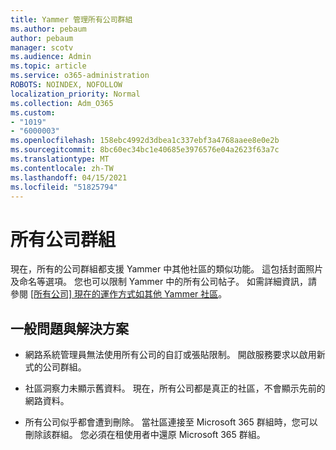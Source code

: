 ```yaml
---
title: Yammer 管理所有公司群組
ms.author: pebaum
author: pebaum
manager: scotv
ms.audience: Admin
ms.topic: article
ms.service: o365-administration
ROBOTS: NOINDEX, NOFOLLOW
localization_priority: Normal
ms.collection: Adm_O365
ms.custom:
- "1019"
- "6000003"
ms.openlocfilehash: 158ebc4992d3dbea1c337ebf3a4768aaee8e0e2b
ms.sourcegitcommit: 8bc60ec34bc1e40685e3976576e04a2623f63a7c
ms.translationtype: MT
ms.contentlocale: zh-TW
ms.lasthandoff: 04/15/2021
ms.locfileid: "51825794"
---
```

# <a name="all-company-group"></a>所有公司群組

現在，所有的公司群組都支援 Yammer 中其他社區的類似功能。 這包括封面照片及命名等選項。 您也可以限制 Yammer 中的所有公司帖子。 如需詳細資訊，請參閱 [ [所有公司] 現在的運作方式如其他 Yammer 社區](https://docs.microsoft.com/yammer/manage-yammer-groups/yammer-all-company-yammer-community)。

## <a name="common-issues-and-solutions"></a>一般問題與解決方案

- 網路系統管理員無法使用所有公司的自訂或張貼限制。 開啟服務要求以啟用新式的公司群組。

- 社區洞察力未顯示舊資料。 現在，所有公司都是真正的社區，不會顯示先前的網路資料。

- 所有公司似乎都會遭到刪除。 當社區連接至 Microsoft 365 群組時，您可以刪除該群組。 您必須在租使用者中還原 Microsoft 365 群組。

